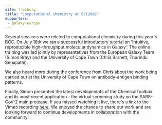 ```yaml
---
site: freiburg
title: "Computational chemistry at BCC2020"
supporters:
 - galaxy-europe
---
```


Several sessions were related to computational chemistry during this year's BCC. On July 18th we ran a successful introductory tutorial on 'Intuitive, reproducible high-throughput molecular dynamics in Galaxy'. The online training was led jointly by representatives from the European Galaxy Team (Simon Bray) and the University of Cape Town (Chris Barnett, Tharindu Senapathi).

We also heard more during the conference from Chris about the work being carried out at the University of Cape Town on antibody-antigen binding patterns.

Finally, Simon presented the latest developments of the ChemicalToolbox and its most recent application - the virtual screening study on the SARS-CoV-2 main protease. If you missed watching it live, there's a link to the Vimeo recording [here](https://player.vimeo.com/video/437703080). We enjoyed the chance to share our work and are looking forward to continue developments in collaboration with the community!
